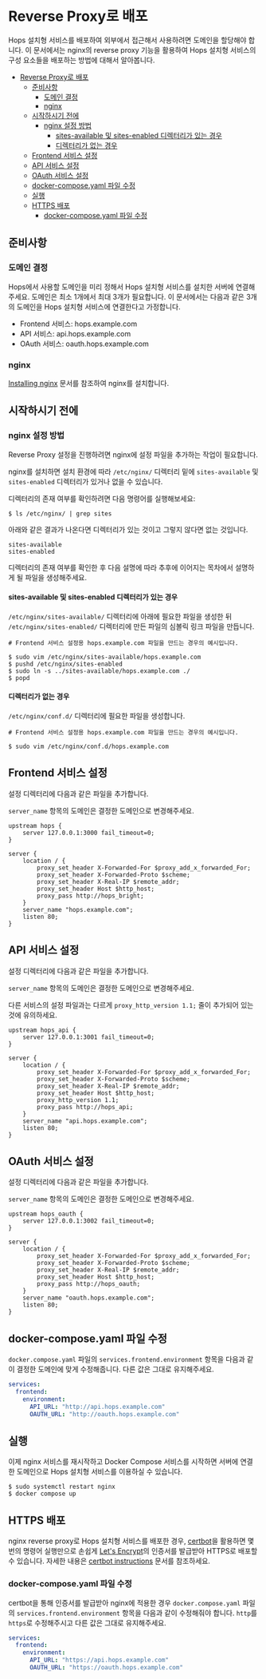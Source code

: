 # Reverse Proxy로 배포

Hops 설치형 서비스를 배포하여 외부에서 접근해서 사용하려면 도메인을 할당해야
합니다.  이 문서에서는 nginx의 reverse proxy 기능을 활용하여 Hops 설치형
서비스의 구성 요소들을 배포하는 방법에 대해서 알아봅니다.

* [Reverse Proxy로 배포](#reverse-proxy로-배포)
  * [준비사항](#준비사항)
    * [도메인 결정](#도메인-결정)
    * [nginx](#nginx)
  * [시작하시기 전에](#시작하시기-전에)
    * [nginx 설정 방법](#nginx-설정-방법)
      * [sites-available 및 sites-enabled 디렉터리가 있는 경우](#sites-available-및-sites-enabled-디렉터리가-있는-경우)
      * [디렉터리가 없는 경우](#디렉터리가-없는-경우)
  * [Frontend 서비스 설정](#frontend-서비스-설정)
  * [API 서비스 설정](#api-서비스-설정)
  * [OAuth 서비스 설정](#oauth-서비스-설정)
  * [docker-compose.yaml 파일 수정](#docker-composeyaml-파일-수정)
  * [실행](#실행)
  * [HTTPS 배포](#https-배포)
    * [docker-compose.yaml 파일 수정](#docker-composeyaml-파일-수정-1)

## 준비사항

### 도메인 결정

Hops에서 사용할 도메인을 미리 정해서 Hops 설치형 서비스를 설치한 서버에
연결해주세요. 도메인은 최소 1개에서 최대 3개가 필요합니다. 이 문서에서는 다음과
같은 3개의 도메인을 Hops 설치형 서비스에 연결한다고 가정합니다.

- Frontend 서비스: hops.example.com
- API 서비스: api.hops.example.com
- OAuth 서비스: oauth.hops.example.com

### nginx

[Installing nginx](https://nginx.org/en/docs/install.html) 문서를 참조하여
nginx를 설치합니다.

## 시작하시기 전에

### nginx 설정 방법

Reverse Proxy 설정을 진행하려면 nginx에 설정 파일을 추가하는 작업이 필요합니다.

nginx를 설치하면 설치 환경에 따라 `/etc/nginx/` 디렉터리 밑에 `sites-available`
및 `sites-enabled` 디렉터리가 있거나 없을 수 있습니다.

디렉터리의 존재 여부를 확인하려면 다음 명령어를 실행해보세요:

```console
$ ls /etc/nginx/ | grep sites
```

아래와 같은 결과가 나온다면 디렉터리가 있는 것이고 그렇지 않다면 없는 것입니다.

```
sites-available
sites-enabled
```

디렉터리의 존재 여부를 확인한 후 다음 설명에 따라 추후에 이어지는 목차에서
설명하게 될 파일을 생성해주세요.

#### sites-available 및 sites-enabled 디렉터리가 있는 경우

`/etc/nginx/sites-available/` 디렉터리에 아래에 필요한 파일을 생성한 뒤
`/etc/nginx/sites-enabled/` 디렉터리에 만든 파일의 심볼릭 링크 파일을 만듭니다.

```console
# Frontend 서비스 설정용 hops.example.com 파일을 만드는 경우의 예시입니다.

$ sudo vim /etc/nginx/sites-available/hops.example.com
$ pushd /etc/nginx/sites-enabled
$ sudo ln -s ../sites-available/hops.example.com ./
$ popd
```

#### 디렉터리가 없는 경우

`/etc/nginx/conf.d/` 디렉터리에 필요한 파일을 생성합니다.

```console
# Frontend 서비스 설정용 hops.example.com 파일을 만드는 경우의 예시입니다.

$ sudo vim /etc/nginx/conf.d/hops.example.com
```

## Frontend 서비스 설정

설정 디렉터리에 다음과 같은 파일을 추가합니다.

`server_name` 항목의 도메인은 결정한 도메인으로 변경해주세요.

```
upstream hops {
    server 127.0.0.1:3000 fail_timeout=0;
}

server {
    location / {
        proxy_set_header X-Forwarded-For $proxy_add_x_forwarded_For;
        proxy_set_header X-Forwarded-Proto $scheme;
        proxy_set_header X-Real-IP $remote_addr;
        proxy_set_header Host $http_host;
        proxy_pass http://hops_bright;
    }
    server_name "hops.example.com";
    listen 80;
}
```

## API 서비스 설정

설정 디렉터리에 다음과 같은 파일을 추가합니다.

`server_name` 항목의 도메인은 결정한 도메인으로 변경해주세요.

다른 서비스의 설정 파일과는 다르게 `proxy_http_version 1.1;` 줄이 추가되어 있는
것에 유의하세요.

```
upstream hops_api {
    server 127.0.0.1:3001 fail_timeout=0;
}

server {
    location / {
        proxy_set_header X-Forwarded-For $proxy_add_x_forwarded_For;
        proxy_set_header X-Forwarded-Proto $scheme;
        proxy_set_header X-Real-IP $remote_addr;
        proxy_set_header Host $http_host;
        proxy_http_version 1.1;
        proxy_pass http://hops_api;
    }
    server_name "api.hops.example.com";
    listen 80;
}
```

## OAuth 서비스 설정

설정 디렉터리에 다음과 같은 파일을 추가합니다.

`server_name` 항목의 도메인은 결정한 도메인으로 변경해주세요.

```
upstream hops_oauth {
    server 127.0.0.1:3002 fail_timeout=0;
}

server {
    location / {
        proxy_set_header X-Forwarded-For $proxy_add_x_forwarded_For;
        proxy_set_header X-Forwarded-Proto $scheme;
        proxy_set_header X-Real-IP $remote_addr;
        proxy_set_header Host $http_host;
        proxy_pass http://hops_oauth;
    }
    server_name "oauth.hops.example.com";
    listen 80;
}
```

## docker-compose.yaml 파일 수정

`docker.compose.yaml` 파일의 `services.frontend.environment` 항목을 다음과 같이
결정한 도메인에 맞게 수정해줍니다.  다른 값은 그대로 유지해주세요.

```yaml
services:
  frontend:
    environment:
      API_URL: "http://api.hops.example.com"
      OAUTH_URL: "http://oauth.hops.example.com"
```

## 실행

이제 nginx 서비스를 재시작하고 Docker Compose 서비스를 시작하면 서버에 연결한
도메인으로 Hops 설치형 서비스를 이용하실 수 있습니다.

```console
$ sudo systemctl restart nginx
$ docker compose up
```

## HTTPS 배포

nginx reverse proxy로 Hops 설치형 서비스를 배포한 경우,
[certbot](https://certbot.eff.org/)을 활용하면 몇 번의 명령어 실행만으로 손쉽게
[Let's Encrypt](https://letsencrypt.org/)의 인증서를 발급받아 HTTPS로 배포할 수
있습니다.  자세한 내용은 [certbot
instructions](https://certbot.eff.org/instructions) 문서를 참조하세요.

### docker-compose.yaml 파일 수정

certbot을 통해 인증서를 발급받아 nginx에 적용한 경우 `docker.compose.yaml`
파일의 `services.frontend.environment` 항목을 다음과 같이 수정해줘야 합니다.
`http`를 `https`로 수정해주시고 다른 값은 그대로 유지해주세요.

```yaml
services:
  frontend:
    environment:
      API_URL: "https://api.hops.example.com"
      OAUTH_URL: "https://oauth.hops.example.com"
```
